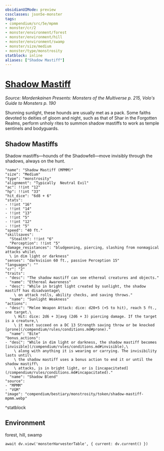 ```yaml
---
obsidianUIMode: preview
cssclasses: json5e-monster
tags:
- compendium/src/5e/mpmm
- monster/cr/2
- monster/environment/forest
- monster/environment/hill
- monster/environment/swamp
- monster/size/medium
- monster/type/monstrosity
statblock: inline
aliases: ["Shadow Mastiff"]
---
```

# [Shadow Mastiff](compendium/bestiary/monstrosity/shadow-mastiff-mpmm.md)
*Source: Mordenkainen Presents: Monsters of the Multiverse p. 215, Volo's Guide to Monsters p. 190*

Shunning sunlight, these hounds are usually met as a pack. Some faiths devoted to deities of gloom and night, such as that of Shar in the Forgotten Realms, perform unholy rites to summon shadow mastiffs to work as temple sentinels and bodyguards.

## Shadow Mastiffs

Shadow mastiffs—hounds of the Shadowfell—move invisibly through the shadows, always on the hunt.

```statblock
"name": "Shadow Mastiff (MPMM)"
"size": "Medium"
"type": "monstrosity"
"alignment": "Typically  Neutral Evil"
"ac": !!int "12"
"hp": !!int "33"
"hit_dice": "6d8 + 6"
"stats":
- !!int "16"
- !!int "14"
- !!int "13"
- !!int "5"
- !!int "12"
- !!int "5"
"speed": "40 ft."
"skillsaves":
  "Stealth": !!int "6"
  "Perception": !!int "5"
"damage_resistances": "bludgeoning, piercing, slashing from nonmagical attacks while\
  \ in dim light or darkness"
"senses": "darkvision 60 ft., passive Perception 15"
"languages": ""
"cr": "2"
"traits":
- "desc": "The shadow mastiff can see ethereal creatures and objects."
  "name": "Ethereal Awareness"
- "desc": "While in bright light created by sunlight, the shadow mastiff has disadvantage\
    \ on attack rolls, ability checks, and saving throws."
  "name": "Sunlight Weakness"
"actions":
- "desc": "Melee Weapon Attack: dice: d20+5 (+5 to hit), reach 5 ft., one target.\
    \ Hit: dice: 2d6 + 3|avg (2d6 + 3) piercing damage. If the target is a creature,\
    \ it must succeed on a DC 13 Strength saving throw or be knocked [prone](/compendium/rules/conditions.md#prone)."
  "name": "Bite"
"bonus_actions":
- "desc": "While in dim light or darkness, the shadow mastiff becomes [invisible](/compendium/rules/conditions.md#invisible),\
    \ along with anything it is wearing or carrying. The invisibility lasts until\
    \ the shadow mastiff uses a bonus action to end it or until the shadow mastiff\
    \ attacks, is in bright light, or is [incapacitated](/compendium/rules/conditions.md#incapacitated)."
  "name": "Shadow Blend"
"source":
- "MPMM"
- "VGM"
"image": "compendium/bestiary/monstrosity/token/shadow-mastiff-mpmm.webp"
```
^statblock

## Environment

forest, hill, swamp

```dataviewjs
await dv.view('monsterHarvesterTable', { current: dv.current() })
```